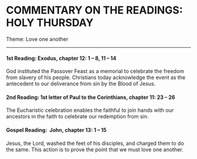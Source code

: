 # COMMENTARY ON THE READINGS: HOLY THURSDAY
Theme: Love one another

---

#### 1st Reading: Exodus, chapter 12: 1 – 8, 11 – 14

God instituted the Passover Feast as a memorial to celebrate the freedom from slavery of his people. Christians today acknowledge the event as the antecedent to our deliverance from sin by the Blood of Jesus.

#### 2nd Reading: 1st letter of Paul to the Corinthians, chapter 11: 23 – 26

The Eucharistic celebration enables the faithful to join hands with our ancestors in the faith to celebrate our redemption from sin.

#### Gospel Reading:  John, chapter 13: 1 – 15

Jesus, the Lord, washed the feet of his disciples, and charged them to do the same. This action is to prove the point that we must love one another.